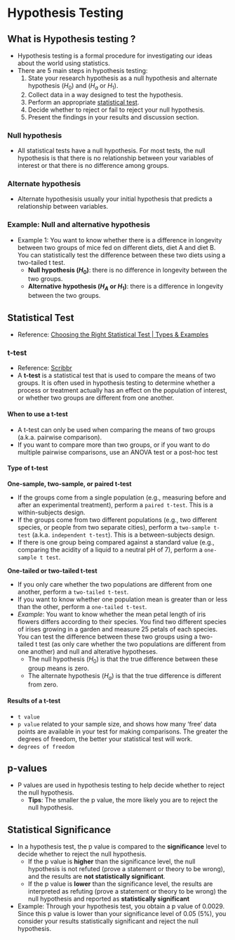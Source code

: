 # Hypothesis Testing
## What is Hypothesis testing ?
- Hypothesis testing is a formal procedure for investigating our ideas about the world using statistics.
- There are 5 main steps in hypothesis testing:
    1. State your research hypothesis as a null hypothesis and alternate hypothesis ($H_0$) and ($H_a$ or $H_1$).
    2. Collect data in a way designed to test the hypothesis.
    3. Perform an appropriate [statistical test](#statistical-test).
    4. Decide whether to reject or fail to reject your null hypothesis.
    5. Present the findings in your results and discussion section.
### Null hypothesis
- All statistical tests have a null hypothesis. For most tests, the null hypothesis is that there is no relationship between your variables of interest or that there is no difference among groups.
### Alternate hypothesis 
- Alternate hypothesisis usually your initial hypothesis that predicts a relationship between variables.
### Example: Null and alternative hypothesis
- Example 1: You want to know whether there is a difference in longevity between two groups of mice fed on different diets, diet A and diet B. You can statistically test the difference between these two diets using a two-tailed t test.
    - **Null hypothesis ($H_0$)**: there is no difference in longevity between the two groups.
    - **Alternative hypothesis ($H_A$ or $H_1$)**: there is a difference in longevity between the two groups.
## Statistical Test
- Reference: [Choosing the Right Statistical Test | Types & Examples](https://www.scribbr.com/statistics/statistical-tests/)
### t-test
- Reference: [Scribbr](https://www.scribbr.com/statistics/t-test/)
- A **t-test** is a statistical test that is used to compare the means of two groups. It is often used in hypothesis testing to determine whether a process or treatment actually has an effect on the population of interest, or whether two groups are different from one another.
#### When to use a t-test
- A t-test can only be used when comparing the means of two groups (a.k.a. pairwise comparison). 
- If you want to compare more than two groups, or if you want to do multiple pairwise comparisons, use an ANOVA test or a post-hoc test
#### Type of t-test
**One-sample, two-sample, or paired t-test**
- If the groups come from a single population (e.g., measuring before and after an experimental treatment), perform a `paired t-test`. This is a within-subjects design.
- If the groups come from two different populations (e.g., two different species, or people from two separate cities), perform a `two-sample t-test` (a.k.a. `independent t-test`). This is a between-subjects design.
- If there is one group being compared against a standard value (e.g., comparing the acidity of a liquid to a neutral pH of 7), perform a `one-sample t test`.

**One-tailed or two-tailed t-test**
- If you only care whether the two populations are different from one another, perform a `two-tailed t-test`.
- If you want to know whether one population mean is greater than or less than the other, perform a `one-tailed t-test`.
- *Example*: You want to know whether the mean petal length of iris flowers differs according to their species. You find two different species of irises growing in a garden and measure 25 petals of each species. You can test the difference between these two groups using a two-tailed t test (as only care whether the two populations are different from one another) and null and alterative hypotheses.
    - The null hypothesis ($H_0$) is that the true difference between these group means is zero.
    - The alternate hypothesis ($H_a$) is that the true difference is different from zero.
#### Results of a t-test
- `t value`
- `p value` related to your sample size, and shows how many ‘free’ data points are available in your test for making comparisons. The greater the degrees of freedom, the better your statistical test will work.
- `degrees of freedom` 
## p-values
- P values are used in hypothesis testing to help decide whether to reject the null hypothesis. 
    - **Tips**: The smaller the p value, the more likely you are to reject the null hypothesis.

## Statistical Significance
- In a hypothesis test, the p value is compared to the **significance** level to decide whether to reject the null hypothesis.
    - If the p value is **higher** than the significance level, the null hypothesis is not refuted (prove a statement or theory to be wrong), and the results are **not statistically significant**.
    - If the p value is **lower** than the significance level, the results are interpreted as refuting (prove a statement or theory to be wrong) the null hypothesis and reported as **statistically significant**
- Example: Through your hypothesis test, you obtain a p value of 0.0029. Since this p value is lower than your significance level of 0.05 (5%), you consider your results statistically significant and reject the null hypothesis.